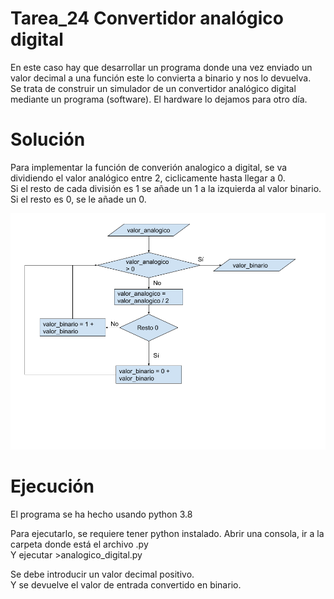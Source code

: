 
# Tarea_24 Convertidor analógico digital

En este caso hay que desarrollar un programa donde una vez enviado un valor decimal a una función este lo convierta a binario y nos lo devuelva.  
Se trata de construir un simulador de un convertidor analógico digital mediante un programa (software). El hardware lo dejamos para otro día.  

# Solución

Para implementar la función de converión analogico a digital, se va dividiendo el valor analógico entre 2, ciclicamente hasta llegar a 0.  
Si el resto de cada división es 1 se añade un 1 a la izquierda al valor binario. Si el resto es 0, se le añade un 0.  

![Diagrama de Flujo](analogico_digital.png)  


# Ejecución

El programa se ha hecho usando python 3.8  
  
Para ejecutarlo, se requiere tener python instalado. Abrir una consola, ir a la carpeta donde está el archivo .py  
Y ejecutar >analogico_digital.py  

Se debe introducir un valor decimal positivo.  
Y se devuelve el valor de entrada convertido en binario.  
